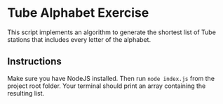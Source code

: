 # Tube Alphabet Exercise

This script implements an algorithm to generate the shortest list of Tube stations that includes every letter of the alphabet. 

## Instructions

Make sure you have NodeJS installed. Then run `node index.js` from the project root folder. Your terminal should print an array containing the resulting list.